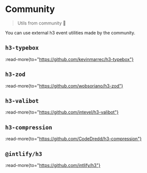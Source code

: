 # Community

> Utils from community 💛

You can use external h3 event utilities made by the community.

## `h3-typebox`

:read-more{to="https://github.com/kevinmarrec/h3-typebox"}

## `h3-zod`

:read-more{to="https://github.com/wobsoriano/h3-zod"}

## `h3-valibot`

:read-more{to="https://github.com/intevel/h3-valibot"}

## `h3-compression`

:read-more{to="https://github.com/CodeDredd/h3-compression"}

## `@intlify/h3`

:read-more{to="https://github.com/intlify/h3"}
